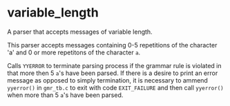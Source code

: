 # variable_length

A parser that accepts messages of variable length.

This parser accepts messages containing 0-5 repetitions of the character 'a' and 0 or more repetitons of the character `a`.

Calls `YYERROR` to terminate parsing process if the grammar rule is violated in that more then 5 `a`'s have been parsed. If there is a desire to print an error message as opposed to simply termination, it is necessary to ammend `yyerror()` in `gmr_tb.c` to exit with code `EXIT_FAILURE` and then call `yyerror()` when more than 5 `a`'s have been parsed.
